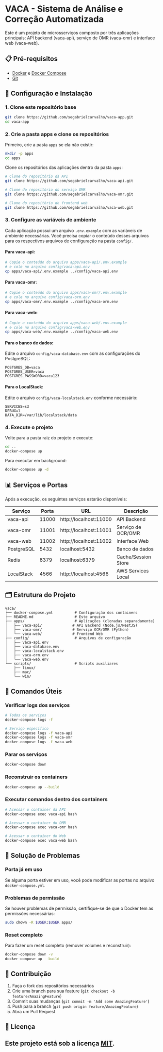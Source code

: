 # VACA - Sistema de Análise e Correção Automatizada

Este é um projeto de microsserviços composto por três aplicações principais: API backend (vaca-api), serviço de OMR (vaca-omr) e interface web (vaca-web).

## 📋 Pré-requisitos

- [Docker](https://www.docker.com/get-started) e [Docker Compose](https://docs.docker.com/compose/install/)
- [Git](https://git-scm.com/downloads)

## 🚀 Configuração e Instalação

### 1. Clone este repositório base

```bash
git clone https://github.com/segabrielcarvalho/vaca-app.git
cd vaca-app
```

### 2. Crie a pasta apps e clone os repositórios

Primeiro, crie a pasta `apps` se ela não existir:

```bash
mkdir -p apps
cd apps
```

Clone os repositórios das aplicações dentro da pasta `apps`:

```bash
# Clone do repositório da API
git clone https://github.com/segabrielcarvalho/vaca-api.git

# Clone do repositório do serviço OMR
git clone https://github.com/segabrielcarvalho/vaca-omr.git

# Clone do repositório do frontend web
git clone https://github.com/segabrielcarvalho/vaca-web.git
```

### 3. Configure as variáveis de ambiente

Cada aplicação possui um arquivo `.env.example` com as variáveis de ambiente necessárias. Você precisa copiar o conteúdo desses arquivos para os respectivos arquivos de configuração na pasta `config/`.

#### Para vaca-api:
```bash
# Copie o conteúdo do arquivo apps/vaca-api/.env.example
# e cole no arquivo config/vaca-api.env
cp apps/vaca-api/.env.example ../config/vaca-api.env
```

#### Para vaca-omr:
```bash
# Copie o conteúdo do arquivo apps/vaca-omr/.env.example
# e cole no arquivo config/vaca-orm.env
cp apps/vaca-omr/.env.example ../config/vaca-orm.env
```

#### Para vaca-web:
```bash
# Copie o conteúdo do arquivo apps/vaca-web/.env.example
# e cole no arquivo config/vaca-web.env
cp apps/vaca-web/.env.example ../config/vaca-web.env
```

#### Para o banco de dados:
Edite o arquivo `config/vaca-database.env` com as configurações do PostgreSQL:
```env
POSTGRES_DB=vaca
POSTGRES_USER=vaca
POSTGRES_PASSWORD=vaca123
```

#### Para o LocalStack:
Edite o arquivo `config/vaca-localstack.env` conforme necessário:
```env
SERVICES=s3
DEBUG=1
DATA_DIR=/var/lib/localstack/data
```

### 4. Execute o projeto

Volte para a pasta raiz do projeto e execute:

```bash
cd ..
docker-compose up
```

Para executar em background:
```bash
docker-compose up -d
```

## 📊 Serviços e Portas

Após a execução, os seguintes serviços estarão disponíveis:

| Serviço | Porta | URL | Descrição |
|---------|-------|-----|-----------|
| vaca-api | 11000 | http://localhost:11000 | API Backend |
| vaca-omr | 11001 | http://localhost:11001 | Serviço de OCR/OMR |
| vaca-web | 11002 | http://localhost:11002 | Interface Web |
| PostgreSQL | 5432 | localhost:5432 | Banco de dados |
| Redis | 6379 | localhost:6379 | Cache/Session Store |
| LocalStack | 4566 | http://localhost:4566 | AWS Services Local |

## 🗂️ Estrutura do Projeto

```
vaca/
├── docker-compose.yml          # Configuração dos containers
├── README.md                   # Este arquivo
├── apps/                       # Aplicações (clonadas separadamente)
│   ├── vaca-api/              # API Backend (Node.js/NestJS)
│   ├── vaca-omr/              # Serviço OCR/OMR (Python)
│   └── vaca-web/              # Frontend Web
├── config/                     # Arquivos de configuração
│   ├── vaca-api.env
│   ├── vaca-database.env
│   ├── vaca-localstack.env
│   ├── vaca-orm.env
│   └── vaca-web.env
└── scripts/                    # Scripts auxiliares
    ├── linux/
    ├── mac/
    └── win/
```

## 🔧 Comandos Úteis

### Verificar logs dos serviços
```bash
# Todos os serviços
docker-compose logs -f

# Serviço específico
docker-compose logs -f vaca-api
docker-compose logs -f vaca-omr
docker-compose logs -f vaca-web
```

### Parar os serviços
```bash
docker-compose down
```

### Reconstruir os containers
```bash
docker-compose up --build
```

### Executar comandos dentro dos containers
```bash
# Acessar o container da API
docker-compose exec vaca-api bash

# Acessar o container do OMR
docker-compose exec vaca-omr bash

# Acessar o container do Web
docker-compose exec vaca-web bash
```

## 🐛 Solução de Problemas

### Porta já em uso
Se alguma porta estiver em uso, você pode modificar as portas no arquivo `docker-compose.yml`.

### Problemas de permissão
Se houver problemas de permissão, certifique-se de que o Docker tem as permissões necessárias:
```bash
sudo chown -R $USER:$USER apps/
```

### Reset completo
Para fazer um reset completo (remover volumes e reconstruir):
```bash
docker-compose down -v
docker-compose up --build
```

## 🤝 Contribuição

1. Faça o fork dos repositórios necessários
2. Crie uma branch para sua feature (`git checkout -b feature/AmazingFeature`)
3. Commit suas mudanças (`git commit -m 'Add some AmazingFeature'`)
4. Push para a branch (`git push origin feature/AmazingFeature`)
5. Abra um Pull Request

## 📝 Licença

Este projeto está sob a licença [MIT](LICENSE).
---